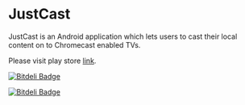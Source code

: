 JustCast
========
JustCast is an Android application which lets users to cast their local content on to Chromecast enabled TVs.

Please visit play store [link](https://play.google.com/store/apps/details?id=com.rp.justcast).

[![Bitdeli Badge](https://d2weczhvl823v0.cloudfront.net/rajendrag/justcast/trend.png)](https://bitdeli.com/free "Bitdeli Badge")



[![Bitdeli Badge](https://d2weczhvl823v0.cloudfront.net/rajendrag/justcast/trend.png)](https://bitdeli.com/free "Bitdeli Badge")

